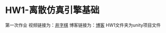 # HW1-离散仿真引擎基础
第一次作业
视频链接为：[井字棋](https://pan.baidu.com/s/16SMsnv6Kye3GSTdjmotUHQ)
博客链接为：[博客](https://blog.csdn.net/wzycxy/article/details/100811867)
HW1文件夹为unity项目文件